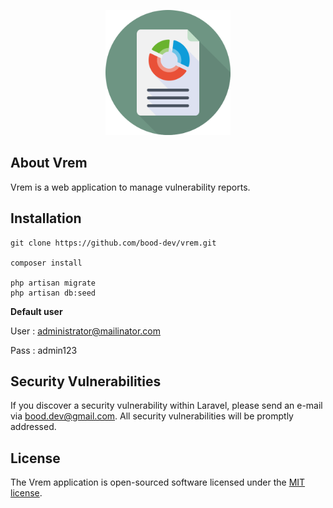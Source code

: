 <p align="center"><img src="https://github.com/bood-dev/vrem/blob/development/public/img/vrem.png" width="200"></p>

## About Vrem

Vrem is a web application to manage vulnerability reports.

## Installation

```
git clone https://github.com/bood-dev/vrem.git

composer install

php artisan migrate
php artisan db:seed
```
**Default user**

User : administrator@mailinator.com

Pass : admin123

## Security Vulnerabilities

If you discover a security vulnerability within Laravel, please send an e-mail via [bood.dev@gmail.com](mailto:bood.dev@gmail.com). All security vulnerabilities will be promptly addressed.

## License

The Vrem application is open-sourced software licensed under the [MIT license](https://opensource.org/licenses/MIT).
